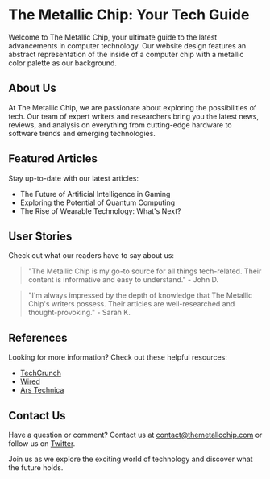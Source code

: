 <!--font:Poppins-->

# The Metallic Chip: Your Tech Guide

Welcome to The Metallic Chip, your ultimate guide to the latest advancements in computer technology. Our website design features an abstract representation of the inside of a computer chip with a metallic color palette as our background.

## About Us
At The Metallic Chip, we are passionate about exploring the possibilities of tech. Our team of expert writers and researchers bring you the latest news, reviews, and analysis on everything from cutting-edge hardware to software trends and emerging technologies.

## Featured Articles
Stay up-to-date with our latest articles:

- The Future of Artificial Intelligence in Gaming
- Exploring the Potential of Quantum Computing
- The Rise of Wearable Technology: What's Next?

## User Stories
Check out what our readers have to say about us:

> "The Metallic Chip is my go-to source for all things tech-related. Their content is informative and easy to understand." - John D.

> "I'm always impressed by the depth of knowledge that The Metallic Chip's writers possess. Their articles are well-researched and thought-provoking." - Sarah K.

## References
Looking for more information? Check out these helpful resources:

- [TechCrunch](#)
- [Wired](#)
- [Ars Technica](#)

## Contact Us
Have a question or comment? Contact us at [contact@themetallcchip.com](mailto:contact@themetallcchip.com) or follow us on [Twitter](#). 

Join us as we explore the exciting world of technology and discover what the future holds.

<!--

Write me content for website with wallpaper which alt text is:

"An abstract representation of the inside of a computer chip with a metallic color palette"

The name/title of the page should not be 1:1 copy of the alt text but rather a real content of the website which is using this wallpaper.

- Use markdown format 
- Start with heading
- Heading should be short and concise
- The content should look like a real website 
- The website should not be about the wallpaper, wallpaper is just a related background
- Heading should be contain work "wallpaper" or "background"
- Include real sections like references, contact, user stories, etc. use things relevant to the page purpose.
- Feel free to use structure like headings, bullets, numbering, blockquotes, paragraphs, horizontal lines, etc.
- You can use formatting like bold or _italic_
- You can include UTF-8 emojis
- Links should be only #hash anchors (and you can refer to the document itself)
- Do not include images


---


# Metallic Chip: A Futuristic Tech Blog

Welcome to Metallic Chip, a futuristic tech blog dedicated to exploring the latest advancements in computer technology. Our sleek and modern website design features an abstract representation of the inside of a computer chip with a metallic color palette as our background wallpaper.

## About Us
At Metallic Chip, we are passionate about all things tech. Our team of expert writers and researchers are dedicated to bringing you the latest news, reviews, and analysis on everything from cutting-edge hardware to software trends and emerging technologies.

## Featured Articles
Check out some of our latest articles:

- The Future of Artificial Intelligence in Gaming
- Exploring the Potential of Quantum Computing
- The Rise of Wearable Technology: What's Next?

## User Stories
We love hearing from our readers! Here are some stories from our community:

> "Thanks to Metallic Chip, I was able to build my own gaming PC from scratch. Their step-by-step guide made it easy for even a beginner like me!" - John D.

> "I always turn to Metallic Chip for the latest updates on cybersecurity. Their articles are informative and easy to understand." - Sarah K.

## References
Looking for more information? Check out these helpful resources:

- [TechCrunch](#)
- [Wired](#)
- [Ars Technica](#)

## Contact Us
Have a question or comment? We'd love to hear from you! Contact us at [contact@metallicchip.com](mailto:contact@metallicchip.com) or follow us on [Twitter](#). 

Join us as we explore the exciting world of technology and discover what the future holds.


---


Heading is too long, rewrite whole content.


---


# The Metallic Chip: Your Ultimate Guide to Future Tech

Welcome to The Metallic Chip, your ultimate guide to the latest advancements in computer technology. Our sleek and modern website design features an abstract representation of the inside of a computer chip with a metallic color palette as our background.

## About Us
At The Metallic Chip, we are passionate about exploring the limitless possibilities of tech. Our team of expert writers and researchers are dedicated to bringing you the latest news, reviews, and analysis on everything from cutting-edge hardware to software trends and emerging technologies.

## Featured Articles
Stay up-to-date with our latest articles:

- The Future of Artificial Intelligence in Gaming
- Exploring the Potential of Quantum Computing
- The Rise of Wearable Technology: What's Next?

## User Stories
We love hearing from our readers! Check out what they have to say about us:

> "The Metallic Chip has been my go-to source for all things tech-related. Their content is informative and easy to understand." - John D.

> "I'm always impressed by the depth of knowledge that The Metallic Chip's writers possess. Their articles are well-researched and thought-provoking." - Sarah K.

## References
Looking for more information? Check out these helpful resources:

- [TechCrunch](#)
- [Wired](#)
- [Ars Technica](#)

## Contact Us
Have a question or comment? We'd love to hear from you! Contact us at [contact@themetallcchip.com](mailto:contact@themetallcchip.com) or follow us on [Twitter](#). 

Join us as we explore the exciting world of technology and discover what the future holds.


---


Heading is too long, rewrite whole content.


---


# The Metallic Chip: Your Guide to Future Tech

Welcome to The Metallic Chip, your guide to the latest advancements in computer technology. Our website design features an abstract representation of the inside of a computer chip with a metallic color palette as our background.

## About Us
At The Metallic Chip, we are passionate about exploring the possibilities of tech. Our team of expert writers and researchers bring you the latest news, reviews, and analysis on everything from cutting-edge hardware to software trends and emerging technologies.

## Featured Articles
Stay up-to-date with our latest articles:

- The Future of Artificial Intelligence in Gaming
- Exploring the Potential of Quantum Computing
- The Rise of Wearable Technology: What's Next?

## User Stories
Check out what our readers have to say about us:

> "The Metallic Chip is my go-to source for all things tech-related. Their content is informative and easy to understand." - John D.

> "I'm always impressed by the depth of knowledge that The Metallic Chip's writers possess. Their articles are well-researched and thought-provoking." - Sarah K.

## References
Looking for more information? Check out these helpful resources:

- [TechCrunch](#)
- [Wired](#)
- [Ars Technica](#)

## Contact Us
Have a question or comment? Contact us at [contact@themetallcchip.com](mailto:contact@themetallcchip.com) or follow us on [Twitter](#). 

Join us as we explore the exciting world of technology and discover what the future holds.


---


Heading is too long, rewrite whole content.


---


# The Metallic Chip: Your Tech Guide

Welcome to The Metallic Chip, your ultimate guide to the latest advancements in computer technology. Our website design features an abstract representation of the inside of a computer chip with a metallic color palette as our background.

## About Us
At The Metallic Chip, we are passionate about exploring the possibilities of tech. Our team of expert writers and researchers bring you the latest news, reviews, and analysis on everything from cutting-edge hardware to software trends and emerging technologies.

## Featured Articles
Stay up-to-date with our latest articles:

- The Future of Artificial Intelligence in Gaming
- Exploring the Potential of Quantum Computing
- The Rise of Wearable Technology: What's Next?

## User Stories
Check out what our readers have to say about us:

> "The Metallic Chip is my go-to source for all things tech-related. Their content is informative and easy to understand." - John D.

> "I'm always impressed by the depth of knowledge that The Metallic Chip's writers possess. Their articles are well-researched and thought-provoking." - Sarah K.

## References
Looking for more information? Check out these helpful resources:

- [TechCrunch](#)
- [Wired](#)
- [Ars Technica](#)

## Contact Us
Have a question or comment? Contact us at [contact@themetallcchip.com](mailto:contact@themetallcchip.com) or follow us on [Twitter](#). 

Join us as we explore the exciting world of technology and discover what the future holds.


---


Write me a Google font which is best fitting for the website.

Pick from the list:
- Lato
- Montserrat
- Raleway
- Roboto
- Lobster
- IBM Plex Sans
- Poppins
- Playfair Display
- Inter
- Barlow Condensed
- Great Vibes
- Alegreya
- Dancing Script
- Exo 2
- Open Sans
- Orbitron
- Futura


Write just the font name nothing else.


---


Poppins

-->
